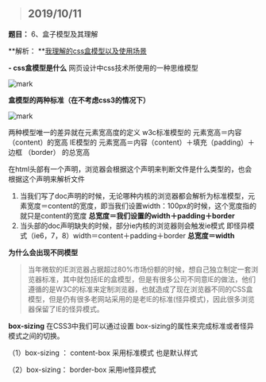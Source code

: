 > ## 2019/10/11

**题目：** 6、盒子模型及其理解

**解析： **[我理解的css盒模型以及使用场景](https://segmentfault.com/a/1190000018187450)

**- css盒模型是什么**
网页设计中css技术所使用的一种思维模型

![mark](https://segmentfault.com/img/bVboot5?w=736&h=388)

**盒模型的两种标准（在不考虑css3的情况下）**

![mark](https://segmentfault.com/img/bVbooup?w=850&h=478)

两种模型唯一的差异就在元素宽高度的定义
w3c标准模型的 元素宽高＝内容（content）的宽高
IE模型的 元素宽高＝内容（content）＋填充（padding）＋边框 （border） 的总宽高

在html头部有一个<!Doctype html>声明，浏览器会根据这个声明来判断文件是什么类型的，也会根据这个声明来解析文件

1. 当我们写了doc声明的时候，无论哪种内核的浏览器都会解析为标准模型，元素宽度＝content的宽度，即当我们设置width：100px的时候，这个宽度指的就只是content的宽度
   **总宽度＝我们设置的width＋padding＋border**
2. 当头部的doc声明缺失的时候，部分ie内核的浏览器则会触发ie模式 即怪异模式（ie6，7，8）width＝content＋padding＋border
   **总宽度＝width**

 **为什么会出现不同模型**

> 当年微软的IE浏览器占据超过80%市场份额的时候，想自己独立制定一套浏览器标准，其中就包括IE的盒模型，但是有很多公司不同意IE的做法，他们遵循的是W3C的标准来定制浏览器，也就造成了现在浏览器不同的CSS盒模型，但是仍有很多老网站采用的是老IE的标准(怪异模式)，因此很多浏览器保留了IE的怪异模式。

 **box-sizing**
在CSS3中我们可以通过设置 box-sizing的属性来完成标准或者怪异模式之间的切换。

（1）box-sizing ： content-box 采用标准模式 也是默认样式

（2）box-sizing： border-box 采用ie怪异模式